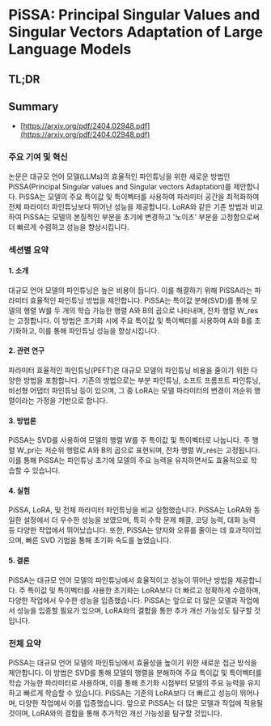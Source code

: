 # PiSSA: Principal Singular Values and Singular Vectors Adaptation of Large Language Models
## TL;DR
## Summary
- [https://arxiv.org/pdf/2404.02948.pdf](https://arxiv.org/pdf/2404.02948.pdf)

### 주요 기여 및 혁신
논문은 대규모 언어 모델(LLMs)의 효율적인 파인튜닝을 위한 새로운 방법인 PiSSA(Principal Singular values and Singular vectors Adaptation)를 제안합니다. PiSSA는 모델의 주요 특이값 및 특이벡터를 사용하여 파라미터 공간을 최적화하여 전체 파라미터 파인튜닝보다 뛰어난 성능을 제공합니다. LoRA와 같은 기존 방법과 비교하여 PiSSA는 모델의 본질적인 부분을 초기에 변경하고 '노이즈' 부분을 고정함으로써 더 빠르게 수렴하고 성능을 향상시킵니다.

### 섹션별 요약

#### 1. 소개
대규모 언어 모델의 파인튜닝은 높은 비용이 듭니다. 이를 해결하기 위해 PiSSA라는 파라미터 효율적인 파인튜닝 방법을 제안합니다. PiSSA는 특이값 분해(SVD)를 통해 모델의 행렬 W를 두 개의 학습 가능한 행렬 A와 B의 곱으로 나타내며, 잔차 행렬 W_res는 고정합니다. 이 방법은 초기화 시에 주요 특이값 및 특이벡터를 사용하여 A와 B를 초기화하고, 이를 통해 파인튜닝 성능을 향상시킵니다.

#### 2. 관련 연구
파라미터 효율적인 파인튜닝(PEFT)은 대규모 모델의 파인튜닝 비용을 줄이기 위한 다양한 방법을 포함합니다. 기존의 방법으로는 부분 파인튜닝, 소프트 프롬프트 파인튜닝, 비선형 어댑터 파인튜닝 등이 있으며, 그 중 LoRA는 모델 파라미터의 변경이 저순위 행렬이라는 가정을 기반으로 합니다.

#### 3. 방법론
PiSSA는 SVD를 사용하여 모델의 행렬 W를 주 특이값 및 특이벡터로 나눕니다. 주 행렬 W_pri는 저순위 행렬로 A와 B의 곱으로 표현되며, 잔차 행렬 W_res는 고정됩니다. 이를 통해 PiSSA는 파인튜닝 초기에 모델의 주요 능력을 유지하면서도 효율적으로 학습할 수 있습니다.

#### 4. 실험
PiSSA, LoRA, 및 전체 파라미터 파인튜닝을 비교 실험했습니다. PiSSA는 LoRA와 동일한 설정에서 더 우수한 성능을 보였으며, 특히 수학 문제 해결, 코딩 능력, 대화 능력 등 다양한 작업에서 뛰어났습니다. 또한, PiSSA는 양자화 오류를 줄이는 데 효과적이었으며, 빠른 SVD 기법을 통해 초기화 속도를 높였습니다.

#### 5. 결론
PiSSA는 대규모 언어 모델의 파인튜닝에서 효율적이고 성능이 뛰어난 방법을 제공합니다. 주 특이값 및 특이벡터를 사용한 초기화는 LoRA보다 더 빠르고 정확하게 수렴하며, 다양한 작업에서 우수한 성능을 입증했습니다. PiSSA는 앞으로 더 많은 모델과 작업에서 성능을 입증할 필요가 있으며, LoRA와의 결합을 통한 추가 개선 가능성도 탐구할 것입니다.

### 전체 요약
PiSSA는 대규모 언어 모델의 파인튜닝에서 효율성을 높이기 위한 새로운 접근 방식을 제안합니다. 이 방법은 SVD를 통해 모델의 행렬을 분해하여 주요 특이값 및 특이벡터를 학습 가능한 파라미터로 사용하며, 이를 통해 초기화 시점부터 모델의 주요 능력을 유지하고 빠르게 학습할 수 있습니다. PiSSA는 기존의 LoRA보다 더 빠르고 성능이 뛰어나며, 다양한 작업에서 이를 입증했습니다. 앞으로 PiSSA는 더 많은 모델과 작업에 적용될 것이며, LoRA와의 결합을 통해 추가적인 개선 가능성을 탐구할 것입니다.